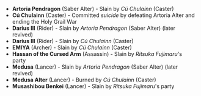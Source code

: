 - **Artoria Pendragon** (Saber Alter) - Slain by _Cú Chulainn_ (Caster)
- **Cú Chulainn** (Caster) - Committed _suicide_ by defeating Artoria Alter and ending the Holy Grail War
- **Darius III** (Rider) - Slain by _Artoria Pendragon_ (Saber Alter) (later revived)
- **Darius III** (Rider) - Slain by _Cú Chulainn_ (Caster)
- **EMIYA** (Archer) - Slain by _Cú Chulainn_ (Caster)
- **Hassan of the Cursed Arm** (Assassin) - Slain by _Ritsuka Fujimaru_'s party
- **Medusa** (Lancer) - Slain by _Artoria Pendragon_ (Saber Alter) (later revived)
- **Medusa Alter** (Lancer) - Burned by _Cú Chulainn_ (Caster)
- **Musashibou Benkei** (Lancer) - Slain by _Ritsuka Fujimaru_'s party